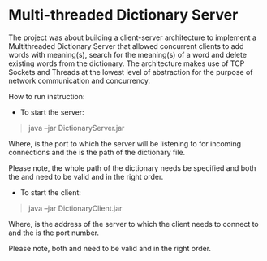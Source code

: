 # Multi-threaded Dictionary Server


The project was about building a client-server architecture to implement a Multithreaded
Dictionary Server that allowed concurrent clients to add words with
meaning(s), search for the meaning(s) of a word and delete existing words from the
dictionary. The architecture makes use of TCP Sockets and Threads at the lowest level
of abstraction for the purpose of network communication and concurrency.

How to run instruction:

- To start the server:

> java –jar DictionaryServer.jar <port> <dictionary-file>

Where, <port> is the port to which the server will be listening to for incoming connections and the <dictionary-file> is the path of the dictionary file.

Please note, the whole path of the dictionary needs be specified and both the <port> and <dictionary-file> need to be valid and in the right order.

- To start the client:

> java –jar DictionaryClient.jar <server-address> <server-port>

Where, <server-address> is the address of the server to which the client needs to connect to and the <server-port> is the port number.

Please note, both <server-address> and <server-port> need to be valid and in the right order. 


